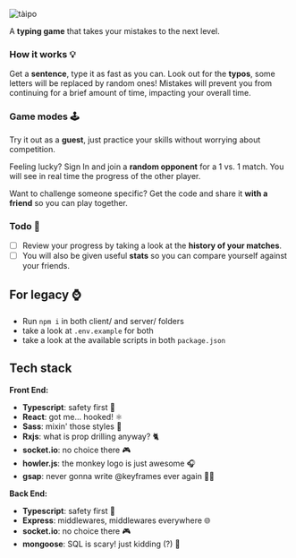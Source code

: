 ![tàipo](https://i.imgur.com/uvitoVe.png)

A **typing game** that takes your mistakes to the next level.

### How it works 💡

Get a **sentence**, type it as fast as you can.
Look out for the **typos**, some letters will be replaced by random ones!
Mistakes will prevent you from continuing for a brief amount of time, impacting your overall time.

### Game modes 🕹

Try it out as a **guest**, just practice your skills without worrying about competition.

Feeling lucky? Sign In and join a **random opponent** for a 1 vs. 1 match. You will see in real time the progress of the other player.

Want to challenge someone specific? Get the code and share it **with a friend** so you can play together.

### Todo 📃

- [ ] Review your progress by taking a look at the **history of your matches**.
- [ ] You will also be given useful **stats** so you can compare yourself against your friends.

## For legacy ⌚

- Run `npm i` in both client/ and server/ folders
- take a look at `.env.example` for both
- take a look at the available scripts in both `package.json`

## Tech stack

**Front End:**

- **Typescript**: safety first 💙
- **React**: got me... hooked! ⚛
- **Sass**: mixin' those styles 🎨
- **Rxjs**: what is prop drilling anyway? 🐈
- **socket.io**: no choice there 🎮
- **howler.js**: the monkey logo is just awesome 🎧
- **gsap**: never gonna write @keyframes ever again 🦸‍♂️

**Back End:**

- **Typescript**: safety first 💙
- **Express**: middlewares, middlewares everywhere 🌐
- **socket.io**: no choice there 🎮
- **mongoose**: SQL is scary! just kidding (?) 🐀
